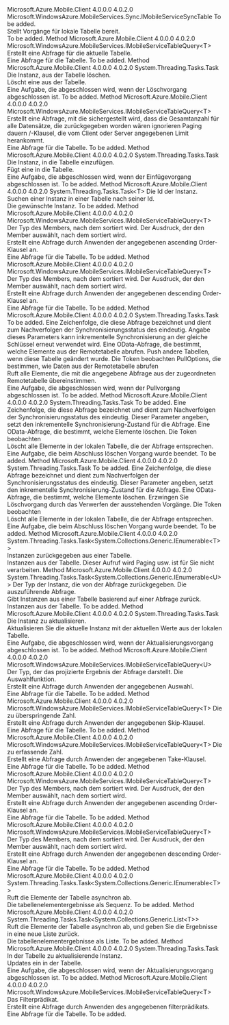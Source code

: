 <Type Name="IMobileServiceSyncTable&lt;T&gt;" FullName="Microsoft.WindowsAzure.MobileServices.Sync.IMobileServiceSyncTable&lt;T&gt;">
  <TypeSignature Language="C#" Value="public interface IMobileServiceSyncTable&lt;T&gt; : Microsoft.WindowsAzure.MobileServices.Sync.IMobileServiceSyncTable" />
  <TypeSignature Language="ILAsm" Value=".class public interface auto ansi abstract IMobileServiceSyncTable`1&lt;T&gt; implements class Microsoft.WindowsAzure.MobileServices.Sync.IMobileServiceSyncTable" />
  <TypeSignature Language="DocId" Value="T:Microsoft.WindowsAzure.MobileServices.Sync.IMobileServiceSyncTable`1" />
  <TypeSignature Language="VB.NET" Value="Public Interface IMobileServiceSyncTable(Of T)&#xA;Implements IMobileServiceSyncTable" />
  <TypeSignature Language="F#" Value="type IMobileServiceSyncTable&lt;'T&gt; = interface&#xA;    interface IMobileServiceSyncTable" />
  <AssemblyInfo>
    <AssemblyName>Microsoft.Azure.Mobile.Client</AssemblyName>
    <AssemblyVersion>4.0.0.0</AssemblyVersion>
    <AssemblyVersion>4.0.2.0</AssemblyVersion>
  </AssemblyInfo>
  <TypeParameters>
    <TypeParameter Name="T" />
  </TypeParameters>
  <Interfaces>
    <Interface>
      <InterfaceName>Microsoft.WindowsAzure.MobileServices.Sync.IMobileServiceSyncTable</InterfaceName>
    </Interface>
  </Interfaces>
  <Docs>
    <typeparam name="T">To be added.</typeparam>
    <summary>
            Stellt Vorgänge für lokale Tabelle bereit.
            </summary>
    <remarks>To be added.</remarks>
  </Docs>
  <Members>
    <Member MemberName="CreateQuery">
      <MemberSignature Language="C#" Value="public Microsoft.WindowsAzure.MobileServices.IMobileServiceTableQuery&lt;T&gt; CreateQuery ();" />
      <MemberSignature Language="ILAsm" Value=".method public hidebysig newslot virtual instance class Microsoft.WindowsAzure.MobileServices.IMobileServiceTableQuery`1&lt;!T&gt; CreateQuery() cil managed" />
      <MemberSignature Language="DocId" Value="M:Microsoft.WindowsAzure.MobileServices.Sync.IMobileServiceSyncTable`1.CreateQuery" />
      <MemberSignature Language="VB.NET" Value="Public Function CreateQuery () As IMobileServiceTableQuery(Of T)" />
      <MemberSignature Language="F#" Value="abstract member CreateQuery : unit -&gt; Microsoft.WindowsAzure.MobileServices.IMobileServiceTableQuery&lt;'T&gt;" Usage="iMobileServiceSyncTable.CreateQuery " />
      <MemberType>Method</MemberType>
      <AssemblyInfo>
        <AssemblyName>Microsoft.Azure.Mobile.Client</AssemblyName>
        <AssemblyVersion>4.0.0.0</AssemblyVersion>
        <AssemblyVersion>4.0.2.0</AssemblyVersion>
      </AssemblyInfo>
      <ReturnValue>
        <ReturnType>Microsoft.WindowsAzure.MobileServices.IMobileServiceTableQuery&lt;T&gt;</ReturnType>
      </ReturnValue>
      <Parameters />
      <Docs>
        <summary>
            Erstellt eine Abfrage für die aktuelle Tabelle.
            </summary>
        <returns>
            Eine Abfrage für die Tabelle.
            </returns>
        <remarks>To be added.</remarks>
      </Docs>
    </Member>
    <Member MemberName="DeleteAsync">
      <MemberSignature Language="C#" Value="public System.Threading.Tasks.Task DeleteAsync (T instance);" />
      <MemberSignature Language="ILAsm" Value=".method public hidebysig newslot virtual instance class System.Threading.Tasks.Task DeleteAsync(!T instance) cil managed" />
      <MemberSignature Language="DocId" Value="M:Microsoft.WindowsAzure.MobileServices.Sync.IMobileServiceSyncTable`1.DeleteAsync(`0)" />
      <MemberSignature Language="VB.NET" Value="Public Function DeleteAsync (instance As T) As Task" />
      <MemberSignature Language="F#" Value="abstract member DeleteAsync : 'T -&gt; System.Threading.Tasks.Task" Usage="iMobileServiceSyncTable.DeleteAsync instance" />
      <MemberType>Method</MemberType>
      <AssemblyInfo>
        <AssemblyName>Microsoft.Azure.Mobile.Client</AssemblyName>
        <AssemblyVersion>4.0.0.0</AssemblyVersion>
        <AssemblyVersion>4.0.2.0</AssemblyVersion>
      </AssemblyInfo>
      <ReturnValue>
        <ReturnType>System.Threading.Tasks.Task</ReturnType>
      </ReturnValue>
      <Parameters>
        <Parameter Name="instance" Type="T" />
      </Parameters>
      <Docs>
        <param name="instance">
            Die Instanz, aus der Tabelle löschen.
            </param>
        <summary>
            Löscht eine <paramref name="instance" /> aus der Tabelle.
            </summary>
        <returns>
            Eine Aufgabe, die abgeschlossen wird, wenn der Löschvorgang abgeschlossen ist.
            </returns>
        <remarks>To be added.</remarks>
      </Docs>
    </Member>
    <Member MemberName="IncludeTotalCount">
      <MemberSignature Language="C#" Value="public Microsoft.WindowsAzure.MobileServices.IMobileServiceTableQuery&lt;T&gt; IncludeTotalCount ();" />
      <MemberSignature Language="ILAsm" Value=".method public hidebysig newslot virtual instance class Microsoft.WindowsAzure.MobileServices.IMobileServiceTableQuery`1&lt;!T&gt; IncludeTotalCount() cil managed" />
      <MemberSignature Language="DocId" Value="M:Microsoft.WindowsAzure.MobileServices.Sync.IMobileServiceSyncTable`1.IncludeTotalCount" />
      <MemberSignature Language="VB.NET" Value="Public Function IncludeTotalCount () As IMobileServiceTableQuery(Of T)" />
      <MemberSignature Language="F#" Value="abstract member IncludeTotalCount : unit -&gt; Microsoft.WindowsAzure.MobileServices.IMobileServiceTableQuery&lt;'T&gt;" Usage="iMobileServiceSyncTable.IncludeTotalCount " />
      <MemberType>Method</MemberType>
      <AssemblyInfo>
        <AssemblyName>Microsoft.Azure.Mobile.Client</AssemblyName>
        <AssemblyVersion>4.0.0.0</AssemblyVersion>
        <AssemblyVersion>4.0.2.0</AssemblyVersion>
      </AssemblyInfo>
      <ReturnValue>
        <ReturnType>Microsoft.WindowsAzure.MobileServices.IMobileServiceTableQuery&lt;T&gt;</ReturnType>
      </ReturnValue>
      <Parameters />
      <Docs>
        <summary>
            Erstellt eine Abfrage, mit die sichergestellt wird, dass die Gesamtanzahl für alle Datensätze, die zurückgegeben worden wären ignorieren Paging dauern /-Klausel, die vom Client oder Server angegebenen Limit herankommt.
            </summary>
        <returns>
            Eine Abfrage für die Tabelle.
            </returns>
        <remarks>To be added.</remarks>
      </Docs>
    </Member>
    <Member MemberName="InsertAsync">
      <MemberSignature Language="C#" Value="public System.Threading.Tasks.Task InsertAsync (T instance);" />
      <MemberSignature Language="ILAsm" Value=".method public hidebysig newslot virtual instance class System.Threading.Tasks.Task InsertAsync(!T instance) cil managed" />
      <MemberSignature Language="DocId" Value="M:Microsoft.WindowsAzure.MobileServices.Sync.IMobileServiceSyncTable`1.InsertAsync(`0)" />
      <MemberSignature Language="VB.NET" Value="Public Function InsertAsync (instance As T) As Task" />
      <MemberSignature Language="F#" Value="abstract member InsertAsync : 'T -&gt; System.Threading.Tasks.Task" Usage="iMobileServiceSyncTable.InsertAsync instance" />
      <MemberType>Method</MemberType>
      <AssemblyInfo>
        <AssemblyName>Microsoft.Azure.Mobile.Client</AssemblyName>
        <AssemblyVersion>4.0.0.0</AssemblyVersion>
        <AssemblyVersion>4.0.2.0</AssemblyVersion>
      </AssemblyInfo>
      <ReturnValue>
        <ReturnType>System.Threading.Tasks.Task</ReturnType>
      </ReturnValue>
      <Parameters>
        <Parameter Name="instance" Type="T" />
      </Parameters>
      <Docs>
        <param name="instance">
            Die Instanz, in die Tabelle einzufügen.
            </param>
        <summary>
            Fügt eine <paramref name="instance" /> in die Tabelle.
            </summary>
        <returns>
            Eine Aufgabe, die abgeschlossen wird, wenn der Einfügevorgang abgeschlossen ist.
            </returns>
        <remarks>To be added.</remarks>
      </Docs>
    </Member>
    <Member MemberName="LookupAsync">
      <MemberSignature Language="C#" Value="public System.Threading.Tasks.Task&lt;T&gt; LookupAsync (string id);" />
      <MemberSignature Language="ILAsm" Value=".method public hidebysig newslot virtual instance class System.Threading.Tasks.Task`1&lt;!T&gt; LookupAsync(string id) cil managed" />
      <MemberSignature Language="DocId" Value="M:Microsoft.WindowsAzure.MobileServices.Sync.IMobileServiceSyncTable`1.LookupAsync(System.String)" />
      <MemberSignature Language="VB.NET" Value="Public Function LookupAsync (id As String) As Task(Of T)" />
      <MemberSignature Language="F#" Value="abstract member LookupAsync : string -&gt; System.Threading.Tasks.Task&lt;'T&gt;" Usage="iMobileServiceSyncTable.LookupAsync id" />
      <MemberType>Method</MemberType>
      <AssemblyInfo>
        <AssemblyName>Microsoft.Azure.Mobile.Client</AssemblyName>
        <AssemblyVersion>4.0.0.0</AssemblyVersion>
        <AssemblyVersion>4.0.2.0</AssemblyVersion>
      </AssemblyInfo>
      <ReturnValue>
        <ReturnType>System.Threading.Tasks.Task&lt;T&gt;</ReturnType>
      </ReturnValue>
      <Parameters>
        <Parameter Name="id" Type="System.String" />
      </Parameters>
      <Docs>
        <param name="id">
            Die Id der Instanz.
            </param>
        <summary>
            Suchen einer Instanz in einer Tabelle nach seiner Id.
            </summary>
        <returns>
            Die gewünschte Instanz.
            </returns>
        <remarks>To be added.</remarks>
      </Docs>
    </Member>
    <Member MemberName="OrderBy&lt;TKey&gt;">
      <MemberSignature Language="C#" Value="public Microsoft.WindowsAzure.MobileServices.IMobileServiceTableQuery&lt;T&gt; OrderBy&lt;TKey&gt; (System.Linq.Expressions.Expression&lt;Func&lt;T,TKey&gt;&gt; keySelector);" />
      <MemberSignature Language="ILAsm" Value=".method public hidebysig newslot virtual instance class Microsoft.WindowsAzure.MobileServices.IMobileServiceTableQuery`1&lt;!T&gt; OrderBy&lt;TKey&gt;(class System.Linq.Expressions.Expression`1&lt;class System.Func`2&lt;!T, !!TKey&gt;&gt; keySelector) cil managed" />
      <MemberSignature Language="DocId" Value="M:Microsoft.WindowsAzure.MobileServices.Sync.IMobileServiceSyncTable`1.OrderBy``1(System.Linq.Expressions.Expression{System.Func{`0,``0}})" />
      <MemberSignature Language="VB.NET" Value="Public Function OrderBy(Of TKey) (keySelector As Expression(Of Func(Of T, TKey))) As IMobileServiceTableQuery(Of T)" />
      <MemberSignature Language="F#" Value="abstract member OrderBy : System.Linq.Expressions.Expression&lt;Func&lt;'T, 'Key&gt;&gt; -&gt; Microsoft.WindowsAzure.MobileServices.IMobileServiceTableQuery&lt;'T&gt;" Usage="iMobileServiceSyncTable.OrderBy keySelector" />
      <MemberType>Method</MemberType>
      <AssemblyInfo>
        <AssemblyName>Microsoft.Azure.Mobile.Client</AssemblyName>
        <AssemblyVersion>4.0.0.0</AssemblyVersion>
        <AssemblyVersion>4.0.2.0</AssemblyVersion>
      </AssemblyInfo>
      <ReturnValue>
        <ReturnType>Microsoft.WindowsAzure.MobileServices.IMobileServiceTableQuery&lt;T&gt;</ReturnType>
      </ReturnValue>
      <TypeParameters>
        <TypeParameter Name="TKey" />
      </TypeParameters>
      <Parameters>
        <Parameter Name="keySelector" Type="System.Linq.Expressions.Expression&lt;System.Func&lt;T,TKey&gt;&gt;" />
      </Parameters>
      <Docs>
        <typeparam name="TKey">
            Der Typ des Members, nach dem sortiert wird.
            </typeparam>
        <param name="keySelector">
            Der Ausdruck, der den Member auswählt, nach dem sortiert wird.
            </param>
        <summary>
            Erstellt eine Abfrage durch Anwenden der angegebenen ascending Order-Klausel an.
            </summary>
        <returns>
            Eine Abfrage für die Tabelle.
            </returns>
        <remarks>To be added.</remarks>
      </Docs>
    </Member>
    <Member MemberName="OrderByDescending&lt;TKey&gt;">
      <MemberSignature Language="C#" Value="public Microsoft.WindowsAzure.MobileServices.IMobileServiceTableQuery&lt;T&gt; OrderByDescending&lt;TKey&gt; (System.Linq.Expressions.Expression&lt;Func&lt;T,TKey&gt;&gt; keySelector);" />
      <MemberSignature Language="ILAsm" Value=".method public hidebysig newslot virtual instance class Microsoft.WindowsAzure.MobileServices.IMobileServiceTableQuery`1&lt;!T&gt; OrderByDescending&lt;TKey&gt;(class System.Linq.Expressions.Expression`1&lt;class System.Func`2&lt;!T, !!TKey&gt;&gt; keySelector) cil managed" />
      <MemberSignature Language="DocId" Value="M:Microsoft.WindowsAzure.MobileServices.Sync.IMobileServiceSyncTable`1.OrderByDescending``1(System.Linq.Expressions.Expression{System.Func{`0,``0}})" />
      <MemberSignature Language="VB.NET" Value="Public Function OrderByDescending(Of TKey) (keySelector As Expression(Of Func(Of T, TKey))) As IMobileServiceTableQuery(Of T)" />
      <MemberSignature Language="F#" Value="abstract member OrderByDescending : System.Linq.Expressions.Expression&lt;Func&lt;'T, 'Key&gt;&gt; -&gt; Microsoft.WindowsAzure.MobileServices.IMobileServiceTableQuery&lt;'T&gt;" Usage="iMobileServiceSyncTable.OrderByDescending keySelector" />
      <MemberType>Method</MemberType>
      <AssemblyInfo>
        <AssemblyName>Microsoft.Azure.Mobile.Client</AssemblyName>
        <AssemblyVersion>4.0.0.0</AssemblyVersion>
        <AssemblyVersion>4.0.2.0</AssemblyVersion>
      </AssemblyInfo>
      <ReturnValue>
        <ReturnType>Microsoft.WindowsAzure.MobileServices.IMobileServiceTableQuery&lt;T&gt;</ReturnType>
      </ReturnValue>
      <TypeParameters>
        <TypeParameter Name="TKey" />
      </TypeParameters>
      <Parameters>
        <Parameter Name="keySelector" Type="System.Linq.Expressions.Expression&lt;System.Func&lt;T,TKey&gt;&gt;" />
      </Parameters>
      <Docs>
        <typeparam name="TKey">
            Der Typ des Members, nach dem sortiert wird.
            </typeparam>
        <param name="keySelector">
            Der Ausdruck, der den Member auswählt, nach dem sortiert wird.
            </param>
        <summary>
            Erstellt eine Abfrage durch Anwenden der angegebenen descending Order-Klausel an.
            </summary>
        <returns>
            Eine Abfrage für die Tabelle.
            </returns>
        <remarks>To be added.</remarks>
      </Docs>
    </Member>
    <Member MemberName="PullAsync&lt;U&gt;">
      <MemberSignature Language="C#" Value="public System.Threading.Tasks.Task PullAsync&lt;U&gt; (string queryId, Microsoft.WindowsAzure.MobileServices.IMobileServiceTableQuery&lt;U&gt; query, bool pushOtherTables, System.Threading.CancellationToken cancellationToken, Microsoft.WindowsAzure.MobileServices.Sync.PullOptions pullOptions);" />
      <MemberSignature Language="ILAsm" Value=".method public hidebysig newslot virtual instance class System.Threading.Tasks.Task PullAsync&lt;U&gt;(string queryId, class Microsoft.WindowsAzure.MobileServices.IMobileServiceTableQuery`1&lt;!!U&gt; query, bool pushOtherTables, valuetype System.Threading.CancellationToken cancellationToken, class Microsoft.WindowsAzure.MobileServices.Sync.PullOptions pullOptions) cil managed" />
      <MemberSignature Language="DocId" Value="M:Microsoft.WindowsAzure.MobileServices.Sync.IMobileServiceSyncTable`1.PullAsync``1(System.String,Microsoft.WindowsAzure.MobileServices.IMobileServiceTableQuery{``0},System.Boolean,System.Threading.CancellationToken,Microsoft.WindowsAzure.MobileServices.Sync.PullOptions)" />
      <MemberSignature Language="F#" Value="abstract member PullAsync : string * Microsoft.WindowsAzure.MobileServices.IMobileServiceTableQuery&lt;'U&gt; * bool * System.Threading.CancellationToken * Microsoft.WindowsAzure.MobileServices.Sync.PullOptions -&gt; System.Threading.Tasks.Task" Usage="iMobileServiceSyncTable.PullAsync (queryId, query, pushOtherTables, cancellationToken, pullOptions)" />
      <MemberType>Method</MemberType>
      <AssemblyInfo>
        <AssemblyName>Microsoft.Azure.Mobile.Client</AssemblyName>
        <AssemblyVersion>4.0.0.0</AssemblyVersion>
        <AssemblyVersion>4.0.2.0</AssemblyVersion>
      </AssemblyInfo>
      <ReturnValue>
        <ReturnType>System.Threading.Tasks.Task</ReturnType>
      </ReturnValue>
      <TypeParameters>
        <TypeParameter Name="U" />
      </TypeParameters>
      <Parameters>
        <Parameter Name="queryId" Type="System.String" />
        <Parameter Name="query" Type="Microsoft.WindowsAzure.MobileServices.IMobileServiceTableQuery&lt;U&gt;" />
        <Parameter Name="pushOtherTables" Type="System.Boolean" />
        <Parameter Name="cancellationToken" Type="System.Threading.CancellationToken" />
        <Parameter Name="pullOptions" Type="Microsoft.WindowsAzure.MobileServices.Sync.PullOptions" />
      </Parameters>
      <Docs>
        <typeparam name="U">To be added.</typeparam>
        <param name="queryId">
            Eine Zeichenfolge, die diese Abfrage bezeichnet und dient zum Nachverfolgen der Synchronisierungsstatus des eindeutig. Angabe dieses Parameters kann inkrementelle Synchronisierung an der gleiche Schlüssel erneut verwendet wird.
            </param>
        <param name="query">
            Eine OData-Abfrage, die bestimmt, welche Elemente aus der Remotetabelle abrufen.
            </param>
        <param name="pushOtherTables">
            Push andere Tabellen, wenn diese Tabelle geändert wurde.
            </param>
        <param name="cancellationToken">Die <see cref="T:System.Threading.CancellationToken" /> Token beobachten
            </param>
        <param name="pullOptions">
            PullOptions, die bestimmen, wie Daten aus der Remotetabelle abrufen
            </param>
        <summary>
            Ruft alle Elemente, die mit die angegebene Abfrage aus der zugeordneten Remotetabelle übereinstimmen.
            </summary>
        <returns>
            Eine Aufgabe, die abgeschlossen wird, wenn der Pullvorgang abgeschlossen ist.
            </returns>
        <remarks>To be added.</remarks>
      </Docs>
    </Member>
    <Member MemberName="PurgeAsync&lt;U&gt;">
      <MemberSignature Language="C#" Value="public System.Threading.Tasks.Task PurgeAsync&lt;U&gt; (string queryId, Microsoft.WindowsAzure.MobileServices.IMobileServiceTableQuery&lt;U&gt; query, System.Threading.CancellationToken cancellationToken);" />
      <MemberSignature Language="ILAsm" Value=".method public hidebysig newslot virtual instance class System.Threading.Tasks.Task PurgeAsync&lt;U&gt;(string queryId, class Microsoft.WindowsAzure.MobileServices.IMobileServiceTableQuery`1&lt;!!U&gt; query, valuetype System.Threading.CancellationToken cancellationToken) cil managed" />
      <MemberSignature Language="DocId" Value="M:Microsoft.WindowsAzure.MobileServices.Sync.IMobileServiceSyncTable`1.PurgeAsync``1(System.String,Microsoft.WindowsAzure.MobileServices.IMobileServiceTableQuery{``0},System.Threading.CancellationToken)" />
      <MemberSignature Language="F#" Value="abstract member PurgeAsync : string * Microsoft.WindowsAzure.MobileServices.IMobileServiceTableQuery&lt;'U&gt; * System.Threading.CancellationToken -&gt; System.Threading.Tasks.Task" Usage="iMobileServiceSyncTable.PurgeAsync (queryId, query, cancellationToken)" />
      <MemberType>Method</MemberType>
      <AssemblyInfo>
        <AssemblyName>Microsoft.Azure.Mobile.Client</AssemblyName>
        <AssemblyVersion>4.0.0.0</AssemblyVersion>
        <AssemblyVersion>4.0.2.0</AssemblyVersion>
      </AssemblyInfo>
      <ReturnValue>
        <ReturnType>System.Threading.Tasks.Task</ReturnType>
      </ReturnValue>
      <TypeParameters>
        <TypeParameter Name="U" />
      </TypeParameters>
      <Parameters>
        <Parameter Name="queryId" Type="System.String" />
        <Parameter Name="query" Type="Microsoft.WindowsAzure.MobileServices.IMobileServiceTableQuery&lt;U&gt;" />
        <Parameter Name="cancellationToken" Type="System.Threading.CancellationToken" />
      </Parameters>
      <Docs>
        <typeparam name="U">To be added.</typeparam>
        <param name="queryId">
            Eine Zeichenfolge, die diese Abfrage bezeichnet und dient zum Nachverfolgen der Synchronisierungsstatus des eindeutig. Dieser Parameter angeben, setzt den inkrementelle Synchronisierung-Zustand für die Abfrage.
            </param>
        <param name="query">Eine OData-Abfrage, die bestimmt, welche Elemente löschen.</param>
        <param name="cancellationToken">Die <see cref="T:System.Threading.CancellationToken" /> Token beobachten
            </param>
        <summary>
            Löscht alle Elemente in der lokalen Tabelle, die der Abfrage entsprechen.
            </summary>
        <returns>Eine Aufgabe, die beim Abschluss löschen Vorgang wurde beendet.</returns>
        <remarks>To be added.</remarks>
      </Docs>
    </Member>
    <Member MemberName="PurgeAsync&lt;U&gt;">
      <MemberSignature Language="C#" Value="public System.Threading.Tasks.Task PurgeAsync&lt;U&gt; (string queryId, Microsoft.WindowsAzure.MobileServices.IMobileServiceTableQuery&lt;U&gt; query, bool force, System.Threading.CancellationToken cancellationToken);" />
      <MemberSignature Language="ILAsm" Value=".method public hidebysig newslot virtual instance class System.Threading.Tasks.Task PurgeAsync&lt;U&gt;(string queryId, class Microsoft.WindowsAzure.MobileServices.IMobileServiceTableQuery`1&lt;!!U&gt; query, bool force, valuetype System.Threading.CancellationToken cancellationToken) cil managed" />
      <MemberSignature Language="DocId" Value="M:Microsoft.WindowsAzure.MobileServices.Sync.IMobileServiceSyncTable`1.PurgeAsync``1(System.String,Microsoft.WindowsAzure.MobileServices.IMobileServiceTableQuery{``0},System.Boolean,System.Threading.CancellationToken)" />
      <MemberSignature Language="F#" Value="abstract member PurgeAsync : string * Microsoft.WindowsAzure.MobileServices.IMobileServiceTableQuery&lt;'U&gt; * bool * System.Threading.CancellationToken -&gt; System.Threading.Tasks.Task" Usage="iMobileServiceSyncTable.PurgeAsync (queryId, query, force, cancellationToken)" />
      <MemberType>Method</MemberType>
      <AssemblyInfo>
        <AssemblyName>Microsoft.Azure.Mobile.Client</AssemblyName>
        <AssemblyVersion>4.0.0.0</AssemblyVersion>
        <AssemblyVersion>4.0.2.0</AssemblyVersion>
      </AssemblyInfo>
      <ReturnValue>
        <ReturnType>System.Threading.Tasks.Task</ReturnType>
      </ReturnValue>
      <TypeParameters>
        <TypeParameter Name="U" />
      </TypeParameters>
      <Parameters>
        <Parameter Name="queryId" Type="System.String" />
        <Parameter Name="query" Type="Microsoft.WindowsAzure.MobileServices.IMobileServiceTableQuery&lt;U&gt;" />
        <Parameter Name="force" Type="System.Boolean" />
        <Parameter Name="cancellationToken" Type="System.Threading.CancellationToken" />
      </Parameters>
      <Docs>
        <typeparam name="U">To be added.</typeparam>
        <param name="queryId">
            Eine Zeichenfolge, die diese Abfrage bezeichnet und dient zum Nachverfolgen der Synchronisierungsstatus des eindeutig. Dieser Parameter angeben, setzt den inkrementelle Synchronisierung-Zustand für die Abfrage.
            </param>
        <param name="query">Eine OData-Abfrage, die bestimmt, welche Elemente löschen.</param>
        <param name="force">Erzwingen Sie Löschvorgang durch das Verwerfen der ausstehenden Vorgänge.</param>
        <param name="cancellationToken">Die <see cref="T:System.Threading.CancellationToken" /> Token beobachten
            </param>
        <summary>
            Löscht alle Elemente in der lokalen Tabelle, die der Abfrage entsprechen.
            </summary>
        <returns>Eine Aufgabe, die beim Abschluss löschen Vorgang wurde beendet.</returns>
        <remarks>To be added.</remarks>
      </Docs>
    </Member>
    <Member MemberName="ReadAsync">
      <MemberSignature Language="C#" Value="public System.Threading.Tasks.Task&lt;System.Collections.Generic.IEnumerable&lt;T&gt;&gt; ReadAsync ();" />
      <MemberSignature Language="ILAsm" Value=".method public hidebysig newslot virtual instance class System.Threading.Tasks.Task`1&lt;class System.Collections.Generic.IEnumerable`1&lt;!T&gt;&gt; ReadAsync() cil managed" />
      <MemberSignature Language="DocId" Value="M:Microsoft.WindowsAzure.MobileServices.Sync.IMobileServiceSyncTable`1.ReadAsync" />
      <MemberSignature Language="VB.NET" Value="Public Function ReadAsync () As Task(Of IEnumerable(Of T))" />
      <MemberSignature Language="F#" Value="abstract member ReadAsync : unit -&gt; System.Threading.Tasks.Task&lt;seq&lt;'T&gt;&gt;" Usage="iMobileServiceSyncTable.ReadAsync " />
      <MemberType>Method</MemberType>
      <AssemblyInfo>
        <AssemblyName>Microsoft.Azure.Mobile.Client</AssemblyName>
        <AssemblyVersion>4.0.0.0</AssemblyVersion>
        <AssemblyVersion>4.0.2.0</AssemblyVersion>
      </AssemblyInfo>
      <ReturnValue>
        <ReturnType>System.Threading.Tasks.Task&lt;System.Collections.Generic.IEnumerable&lt;T&gt;&gt;</ReturnType>
      </ReturnValue>
      <Parameters />
      <Docs>
        <summary>
            Instanzen zurückgegeben aus einer Tabelle.
            </summary>
        <returns>
            Instanzen aus der Tabelle.
            </returns>
        <remarks>
            Dieser Aufruf wird Paging usw. ist für Sie nicht verarbeiten.
            </remarks>
      </Docs>
    </Member>
    <Member MemberName="ReadAsync&lt;U&gt;">
      <MemberSignature Language="C#" Value="public System.Threading.Tasks.Task&lt;System.Collections.Generic.IEnumerable&lt;U&gt;&gt; ReadAsync&lt;U&gt; (Microsoft.WindowsAzure.MobileServices.IMobileServiceTableQuery&lt;U&gt; query);" />
      <MemberSignature Language="ILAsm" Value=".method public hidebysig newslot virtual instance class System.Threading.Tasks.Task`1&lt;class System.Collections.Generic.IEnumerable`1&lt;!!U&gt;&gt; ReadAsync&lt;U&gt;(class Microsoft.WindowsAzure.MobileServices.IMobileServiceTableQuery`1&lt;!!U&gt; query) cil managed" />
      <MemberSignature Language="DocId" Value="M:Microsoft.WindowsAzure.MobileServices.Sync.IMobileServiceSyncTable`1.ReadAsync``1(Microsoft.WindowsAzure.MobileServices.IMobileServiceTableQuery{``0})" />
      <MemberSignature Language="VB.NET" Value="Public Function ReadAsync(Of U) (query As IMobileServiceTableQuery(Of U)) As Task(Of IEnumerable(Of U))" />
      <MemberSignature Language="F#" Value="abstract member ReadAsync : Microsoft.WindowsAzure.MobileServices.IMobileServiceTableQuery&lt;'U&gt; -&gt; System.Threading.Tasks.Task&lt;seq&lt;'U&gt;&gt;" Usage="iMobileServiceSyncTable.ReadAsync query" />
      <MemberType>Method</MemberType>
      <AssemblyInfo>
        <AssemblyName>Microsoft.Azure.Mobile.Client</AssemblyName>
        <AssemblyVersion>4.0.0.0</AssemblyVersion>
        <AssemblyVersion>4.0.2.0</AssemblyVersion>
      </AssemblyInfo>
      <ReturnValue>
        <ReturnType>System.Threading.Tasks.Task&lt;System.Collections.Generic.IEnumerable&lt;U&gt;&gt;</ReturnType>
      </ReturnValue>
      <TypeParameters>
        <TypeParameter Name="U" />
      </TypeParameters>
      <Parameters>
        <Parameter Name="query" Type="Microsoft.WindowsAzure.MobileServices.IMobileServiceTableQuery&lt;U&gt;" />
      </Parameters>
      <Docs>
        <typeparam name="U">
            Der Typ der Instanz, die von der Abfrage zurückgegeben.
            </typeparam>
        <param name="query">
            Die auszuführende Abfrage.
            </param>
        <summary>
            Gibt Instanzen aus einer Tabelle basierend auf einer Abfrage zurück.
            </summary>
        <returns>
            Instanzen aus der Tabelle.
            </returns>
        <remarks>To be added.</remarks>
      </Docs>
    </Member>
    <Member MemberName="RefreshAsync">
      <MemberSignature Language="C#" Value="public System.Threading.Tasks.Task RefreshAsync (T instance);" />
      <MemberSignature Language="ILAsm" Value=".method public hidebysig newslot virtual instance class System.Threading.Tasks.Task RefreshAsync(!T instance) cil managed" />
      <MemberSignature Language="DocId" Value="M:Microsoft.WindowsAzure.MobileServices.Sync.IMobileServiceSyncTable`1.RefreshAsync(`0)" />
      <MemberSignature Language="VB.NET" Value="Public Function RefreshAsync (instance As T) As Task" />
      <MemberSignature Language="F#" Value="abstract member RefreshAsync : 'T -&gt; System.Threading.Tasks.Task" Usage="iMobileServiceSyncTable.RefreshAsync instance" />
      <MemberType>Method</MemberType>
      <AssemblyInfo>
        <AssemblyName>Microsoft.Azure.Mobile.Client</AssemblyName>
        <AssemblyVersion>4.0.0.0</AssemblyVersion>
        <AssemblyVersion>4.0.2.0</AssemblyVersion>
      </AssemblyInfo>
      <ReturnValue>
        <ReturnType>System.Threading.Tasks.Task</ReturnType>
      </ReturnValue>
      <Parameters>
        <Parameter Name="instance" Type="T" />
      </Parameters>
      <Docs>
        <param name="instance">
            Die Instanz zu aktualisieren.
            </param>
        <summary>
            Aktualisieren Sie die aktuelle Instanz mit der aktuellen Werte aus der lokalen Tabelle.
            </summary>
        <returns>
            Eine Aufgabe, die abgeschlossen wird, wenn der Aktualisierungsvorgang abgeschlossen ist.
            </returns>
        <remarks>To be added.</remarks>
      </Docs>
    </Member>
    <Member MemberName="Select&lt;U&gt;">
      <MemberSignature Language="C#" Value="public Microsoft.WindowsAzure.MobileServices.IMobileServiceTableQuery&lt;U&gt; Select&lt;U&gt; (System.Linq.Expressions.Expression&lt;Func&lt;T,U&gt;&gt; selector);" />
      <MemberSignature Language="ILAsm" Value=".method public hidebysig newslot virtual instance class Microsoft.WindowsAzure.MobileServices.IMobileServiceTableQuery`1&lt;!!U&gt; Select&lt;U&gt;(class System.Linq.Expressions.Expression`1&lt;class System.Func`2&lt;!T, !!U&gt;&gt; selector) cil managed" />
      <MemberSignature Language="DocId" Value="M:Microsoft.WindowsAzure.MobileServices.Sync.IMobileServiceSyncTable`1.Select``1(System.Linq.Expressions.Expression{System.Func{`0,``0}})" />
      <MemberSignature Language="VB.NET" Value="Public Function Select(Of U) (selector As Expression(Of Func(Of T, U))) As IMobileServiceTableQuery(Of U)" />
      <MemberSignature Language="F#" Value="abstract member Select : System.Linq.Expressions.Expression&lt;Func&lt;'T, 'U&gt;&gt; -&gt; Microsoft.WindowsAzure.MobileServices.IMobileServiceTableQuery&lt;'U&gt;" Usage="iMobileServiceSyncTable.Select selector" />
      <MemberType>Method</MemberType>
      <AssemblyInfo>
        <AssemblyName>Microsoft.Azure.Mobile.Client</AssemblyName>
        <AssemblyVersion>4.0.0.0</AssemblyVersion>
        <AssemblyVersion>4.0.2.0</AssemblyVersion>
      </AssemblyInfo>
      <ReturnValue>
        <ReturnType>Microsoft.WindowsAzure.MobileServices.IMobileServiceTableQuery&lt;U&gt;</ReturnType>
      </ReturnValue>
      <TypeParameters>
        <TypeParameter Name="U" />
      </TypeParameters>
      <Parameters>
        <Parameter Name="selector" Type="System.Linq.Expressions.Expression&lt;System.Func&lt;T,U&gt;&gt;" />
      </Parameters>
      <Docs>
        <typeparam name="U">
            Der Typ, der das projizierte Ergebnis der Abfrage darstellt.
            </typeparam>
        <param name="selector">
            Die Auswahlfunktion.
            </param>
        <summary>
            Erstellt eine Abfrage durch Anwenden der angegebenen Auswahl.
            </summary>
        <returns>
            Eine Abfrage für die Tabelle.
            </returns>
        <remarks>To be added.</remarks>
      </Docs>
    </Member>
    <Member MemberName="Skip">
      <MemberSignature Language="C#" Value="public Microsoft.WindowsAzure.MobileServices.IMobileServiceTableQuery&lt;T&gt; Skip (int count);" />
      <MemberSignature Language="ILAsm" Value=".method public hidebysig newslot virtual instance class Microsoft.WindowsAzure.MobileServices.IMobileServiceTableQuery`1&lt;!T&gt; Skip(int32 count) cil managed" />
      <MemberSignature Language="DocId" Value="M:Microsoft.WindowsAzure.MobileServices.Sync.IMobileServiceSyncTable`1.Skip(System.Int32)" />
      <MemberSignature Language="VB.NET" Value="Public Function Skip (count As Integer) As IMobileServiceTableQuery(Of T)" />
      <MemberSignature Language="F#" Value="abstract member Skip : int -&gt; Microsoft.WindowsAzure.MobileServices.IMobileServiceTableQuery&lt;'T&gt;" Usage="iMobileServiceSyncTable.Skip count" />
      <MemberType>Method</MemberType>
      <AssemblyInfo>
        <AssemblyName>Microsoft.Azure.Mobile.Client</AssemblyName>
        <AssemblyVersion>4.0.0.0</AssemblyVersion>
        <AssemblyVersion>4.0.2.0</AssemblyVersion>
      </AssemblyInfo>
      <ReturnValue>
        <ReturnType>Microsoft.WindowsAzure.MobileServices.IMobileServiceTableQuery&lt;T&gt;</ReturnType>
      </ReturnValue>
      <Parameters>
        <Parameter Name="count" Type="System.Int32" />
      </Parameters>
      <Docs>
        <param name="count">
            Die zu überspringende Zahl.
            </param>
        <summary>
            Erstellt eine Abfrage durch Anwenden der angegebenen Skip-Klausel.
            </summary>
        <returns>
            Eine Abfrage für die Tabelle.
            </returns>
        <remarks>To be added.</remarks>
      </Docs>
    </Member>
    <Member MemberName="Take">
      <MemberSignature Language="C#" Value="public Microsoft.WindowsAzure.MobileServices.IMobileServiceTableQuery&lt;T&gt; Take (int count);" />
      <MemberSignature Language="ILAsm" Value=".method public hidebysig newslot virtual instance class Microsoft.WindowsAzure.MobileServices.IMobileServiceTableQuery`1&lt;!T&gt; Take(int32 count) cil managed" />
      <MemberSignature Language="DocId" Value="M:Microsoft.WindowsAzure.MobileServices.Sync.IMobileServiceSyncTable`1.Take(System.Int32)" />
      <MemberSignature Language="VB.NET" Value="Public Function Take (count As Integer) As IMobileServiceTableQuery(Of T)" />
      <MemberSignature Language="F#" Value="abstract member Take : int -&gt; Microsoft.WindowsAzure.MobileServices.IMobileServiceTableQuery&lt;'T&gt;" Usage="iMobileServiceSyncTable.Take count" />
      <MemberType>Method</MemberType>
      <AssemblyInfo>
        <AssemblyName>Microsoft.Azure.Mobile.Client</AssemblyName>
        <AssemblyVersion>4.0.0.0</AssemblyVersion>
        <AssemblyVersion>4.0.2.0</AssemblyVersion>
      </AssemblyInfo>
      <ReturnValue>
        <ReturnType>Microsoft.WindowsAzure.MobileServices.IMobileServiceTableQuery&lt;T&gt;</ReturnType>
      </ReturnValue>
      <Parameters>
        <Parameter Name="count" Type="System.Int32" />
      </Parameters>
      <Docs>
        <param name="count">
            Die zu erfassende Zahl.
            </param>
        <summary>
            Erstellt eine Abfrage durch Anwenden der angegebenen Take-Klausel.
            </summary>
        <returns>
            Eine Abfrage für die Tabelle.
            </returns>
        <remarks>To be added.</remarks>
      </Docs>
    </Member>
    <Member MemberName="ThenBy&lt;TKey&gt;">
      <MemberSignature Language="C#" Value="public Microsoft.WindowsAzure.MobileServices.IMobileServiceTableQuery&lt;T&gt; ThenBy&lt;TKey&gt; (System.Linq.Expressions.Expression&lt;Func&lt;T,TKey&gt;&gt; keySelector);" />
      <MemberSignature Language="ILAsm" Value=".method public hidebysig newslot virtual instance class Microsoft.WindowsAzure.MobileServices.IMobileServiceTableQuery`1&lt;!T&gt; ThenBy&lt;TKey&gt;(class System.Linq.Expressions.Expression`1&lt;class System.Func`2&lt;!T, !!TKey&gt;&gt; keySelector) cil managed" />
      <MemberSignature Language="DocId" Value="M:Microsoft.WindowsAzure.MobileServices.Sync.IMobileServiceSyncTable`1.ThenBy``1(System.Linq.Expressions.Expression{System.Func{`0,``0}})" />
      <MemberSignature Language="VB.NET" Value="Public Function ThenBy(Of TKey) (keySelector As Expression(Of Func(Of T, TKey))) As IMobileServiceTableQuery(Of T)" />
      <MemberSignature Language="F#" Value="abstract member ThenBy : System.Linq.Expressions.Expression&lt;Func&lt;'T, 'Key&gt;&gt; -&gt; Microsoft.WindowsAzure.MobileServices.IMobileServiceTableQuery&lt;'T&gt;" Usage="iMobileServiceSyncTable.ThenBy keySelector" />
      <MemberType>Method</MemberType>
      <AssemblyInfo>
        <AssemblyName>Microsoft.Azure.Mobile.Client</AssemblyName>
        <AssemblyVersion>4.0.0.0</AssemblyVersion>
        <AssemblyVersion>4.0.2.0</AssemblyVersion>
      </AssemblyInfo>
      <ReturnValue>
        <ReturnType>Microsoft.WindowsAzure.MobileServices.IMobileServiceTableQuery&lt;T&gt;</ReturnType>
      </ReturnValue>
      <TypeParameters>
        <TypeParameter Name="TKey" />
      </TypeParameters>
      <Parameters>
        <Parameter Name="keySelector" Type="System.Linq.Expressions.Expression&lt;System.Func&lt;T,TKey&gt;&gt;" />
      </Parameters>
      <Docs>
        <typeparam name="TKey">
            Der Typ des Members, nach dem sortiert wird.
            </typeparam>
        <param name="keySelector">
            Der Ausdruck, der den Member auswählt, nach dem sortiert wird.
            </param>
        <summary>
            Erstellt eine Abfrage durch Anwenden der angegebenen ascending Order-Klausel an.
            </summary>
        <returns>
            Eine Abfrage für die Tabelle.
            </returns>
        <remarks>To be added.</remarks>
      </Docs>
    </Member>
    <Member MemberName="ThenByDescending&lt;TKey&gt;">
      <MemberSignature Language="C#" Value="public Microsoft.WindowsAzure.MobileServices.IMobileServiceTableQuery&lt;T&gt; ThenByDescending&lt;TKey&gt; (System.Linq.Expressions.Expression&lt;Func&lt;T,TKey&gt;&gt; keySelector);" />
      <MemberSignature Language="ILAsm" Value=".method public hidebysig newslot virtual instance class Microsoft.WindowsAzure.MobileServices.IMobileServiceTableQuery`1&lt;!T&gt; ThenByDescending&lt;TKey&gt;(class System.Linq.Expressions.Expression`1&lt;class System.Func`2&lt;!T, !!TKey&gt;&gt; keySelector) cil managed" />
      <MemberSignature Language="DocId" Value="M:Microsoft.WindowsAzure.MobileServices.Sync.IMobileServiceSyncTable`1.ThenByDescending``1(System.Linq.Expressions.Expression{System.Func{`0,``0}})" />
      <MemberSignature Language="VB.NET" Value="Public Function ThenByDescending(Of TKey) (keySelector As Expression(Of Func(Of T, TKey))) As IMobileServiceTableQuery(Of T)" />
      <MemberSignature Language="F#" Value="abstract member ThenByDescending : System.Linq.Expressions.Expression&lt;Func&lt;'T, 'Key&gt;&gt; -&gt; Microsoft.WindowsAzure.MobileServices.IMobileServiceTableQuery&lt;'T&gt;" Usage="iMobileServiceSyncTable.ThenByDescending keySelector" />
      <MemberType>Method</MemberType>
      <AssemblyInfo>
        <AssemblyName>Microsoft.Azure.Mobile.Client</AssemblyName>
        <AssemblyVersion>4.0.0.0</AssemblyVersion>
        <AssemblyVersion>4.0.2.0</AssemblyVersion>
      </AssemblyInfo>
      <ReturnValue>
        <ReturnType>Microsoft.WindowsAzure.MobileServices.IMobileServiceTableQuery&lt;T&gt;</ReturnType>
      </ReturnValue>
      <TypeParameters>
        <TypeParameter Name="TKey" />
      </TypeParameters>
      <Parameters>
        <Parameter Name="keySelector" Type="System.Linq.Expressions.Expression&lt;System.Func&lt;T,TKey&gt;&gt;" />
      </Parameters>
      <Docs>
        <typeparam name="TKey">
            Der Typ des Members, nach dem sortiert wird.
            </typeparam>
        <param name="keySelector">
            Der Ausdruck, der den Member auswählt, nach dem sortiert wird.
            </param>
        <summary>
            Erstellt eine Abfrage durch Anwenden der angegebenen descending Order-Klausel an.
            </summary>
        <returns>
            Eine Abfrage für die Tabelle.
            </returns>
        <remarks>To be added.</remarks>
      </Docs>
    </Member>
    <Member MemberName="ToEnumerableAsync">
      <MemberSignature Language="C#" Value="public System.Threading.Tasks.Task&lt;System.Collections.Generic.IEnumerable&lt;T&gt;&gt; ToEnumerableAsync ();" />
      <MemberSignature Language="ILAsm" Value=".method public hidebysig newslot virtual instance class System.Threading.Tasks.Task`1&lt;class System.Collections.Generic.IEnumerable`1&lt;!T&gt;&gt; ToEnumerableAsync() cil managed" />
      <MemberSignature Language="DocId" Value="M:Microsoft.WindowsAzure.MobileServices.Sync.IMobileServiceSyncTable`1.ToEnumerableAsync" />
      <MemberSignature Language="VB.NET" Value="Public Function ToEnumerableAsync () As Task(Of IEnumerable(Of T))" />
      <MemberSignature Language="F#" Value="abstract member ToEnumerableAsync : unit -&gt; System.Threading.Tasks.Task&lt;seq&lt;'T&gt;&gt;" Usage="iMobileServiceSyncTable.ToEnumerableAsync " />
      <MemberType>Method</MemberType>
      <AssemblyInfo>
        <AssemblyName>Microsoft.Azure.Mobile.Client</AssemblyName>
        <AssemblyVersion>4.0.0.0</AssemblyVersion>
        <AssemblyVersion>4.0.2.0</AssemblyVersion>
      </AssemblyInfo>
      <ReturnValue>
        <ReturnType>System.Threading.Tasks.Task&lt;System.Collections.Generic.IEnumerable&lt;T&gt;&gt;</ReturnType>
      </ReturnValue>
      <Parameters />
      <Docs>
        <summary>
            Ruft die Elemente der Tabelle asynchron ab.
            </summary>
        <returns>
            Die tabellenelementergebnisse als Sequenz.
            </returns>
        <remarks>To be added.</remarks>
      </Docs>
    </Member>
    <Member MemberName="ToListAsync">
      <MemberSignature Language="C#" Value="public System.Threading.Tasks.Task&lt;System.Collections.Generic.List&lt;T&gt;&gt; ToListAsync ();" />
      <MemberSignature Language="ILAsm" Value=".method public hidebysig newslot virtual instance class System.Threading.Tasks.Task`1&lt;class System.Collections.Generic.List`1&lt;!T&gt;&gt; ToListAsync() cil managed" />
      <MemberSignature Language="DocId" Value="M:Microsoft.WindowsAzure.MobileServices.Sync.IMobileServiceSyncTable`1.ToListAsync" />
      <MemberSignature Language="VB.NET" Value="Public Function ToListAsync () As Task(Of List(Of T))" />
      <MemberSignature Language="F#" Value="abstract member ToListAsync : unit -&gt; System.Threading.Tasks.Task&lt;System.Collections.Generic.List&lt;'T&gt;&gt;" Usage="iMobileServiceSyncTable.ToListAsync " />
      <MemberType>Method</MemberType>
      <AssemblyInfo>
        <AssemblyName>Microsoft.Azure.Mobile.Client</AssemblyName>
        <AssemblyVersion>4.0.0.0</AssemblyVersion>
        <AssemblyVersion>4.0.2.0</AssemblyVersion>
      </AssemblyInfo>
      <ReturnValue>
        <ReturnType>System.Threading.Tasks.Task&lt;System.Collections.Generic.List&lt;T&gt;&gt;</ReturnType>
      </ReturnValue>
      <Parameters />
      <Docs>
        <summary>
            Ruft die Elemente der Tabelle asynchron ab, und geben Sie die Ergebnisse in eine neue Liste zurück.
            </summary>
        <returns>
            Die tabellenelementergebnisse als Liste.
            </returns>
        <remarks>To be added.</remarks>
      </Docs>
    </Member>
    <Member MemberName="UpdateAsync">
      <MemberSignature Language="C#" Value="public System.Threading.Tasks.Task UpdateAsync (T instance);" />
      <MemberSignature Language="ILAsm" Value=".method public hidebysig newslot virtual instance class System.Threading.Tasks.Task UpdateAsync(!T instance) cil managed" />
      <MemberSignature Language="DocId" Value="M:Microsoft.WindowsAzure.MobileServices.Sync.IMobileServiceSyncTable`1.UpdateAsync(`0)" />
      <MemberSignature Language="VB.NET" Value="Public Function UpdateAsync (instance As T) As Task" />
      <MemberSignature Language="F#" Value="abstract member UpdateAsync : 'T -&gt; System.Threading.Tasks.Task" Usage="iMobileServiceSyncTable.UpdateAsync instance" />
      <MemberType>Method</MemberType>
      <AssemblyInfo>
        <AssemblyName>Microsoft.Azure.Mobile.Client</AssemblyName>
        <AssemblyVersion>4.0.0.0</AssemblyVersion>
        <AssemblyVersion>4.0.2.0</AssemblyVersion>
      </AssemblyInfo>
      <ReturnValue>
        <ReturnType>System.Threading.Tasks.Task</ReturnType>
      </ReturnValue>
      <Parameters>
        <Parameter Name="instance" Type="T" />
      </Parameters>
      <Docs>
        <param name="instance">
            In der Tabelle zu aktualisierende Instanz.
            </param>
        <summary>
            Updates ein <paramref name="instance" /> in der Tabelle.
            </summary>
        <returns>
            Eine Aufgabe, die abgeschlossen wird, wenn der Aktualisierungsvorgang abgeschlossen ist.
            </returns>
        <remarks>To be added.</remarks>
      </Docs>
    </Member>
    <Member MemberName="Where">
      <MemberSignature Language="C#" Value="public Microsoft.WindowsAzure.MobileServices.IMobileServiceTableQuery&lt;T&gt; Where (System.Linq.Expressions.Expression&lt;Func&lt;T,bool&gt;&gt; predicate);" />
      <MemberSignature Language="ILAsm" Value=".method public hidebysig newslot virtual instance class Microsoft.WindowsAzure.MobileServices.IMobileServiceTableQuery`1&lt;!T&gt; Where(class System.Linq.Expressions.Expression`1&lt;class System.Func`2&lt;!T, bool&gt;&gt; predicate) cil managed" />
      <MemberSignature Language="DocId" Value="M:Microsoft.WindowsAzure.MobileServices.Sync.IMobileServiceSyncTable`1.Where(System.Linq.Expressions.Expression{System.Func{`0,System.Boolean}})" />
      <MemberSignature Language="VB.NET" Value="Public Function Where (predicate As Expression(Of Func(Of T, Boolean))) As IMobileServiceTableQuery(Of T)" />
      <MemberSignature Language="F#" Value="abstract member Where : System.Linq.Expressions.Expression&lt;Func&lt;'T, bool&gt;&gt; -&gt; Microsoft.WindowsAzure.MobileServices.IMobileServiceTableQuery&lt;'T&gt;" Usage="iMobileServiceSyncTable.Where predicate" />
      <MemberType>Method</MemberType>
      <AssemblyInfo>
        <AssemblyName>Microsoft.Azure.Mobile.Client</AssemblyName>
        <AssemblyVersion>4.0.0.0</AssemblyVersion>
        <AssemblyVersion>4.0.2.0</AssemblyVersion>
      </AssemblyInfo>
      <ReturnValue>
        <ReturnType>Microsoft.WindowsAzure.MobileServices.IMobileServiceTableQuery&lt;T&gt;</ReturnType>
      </ReturnValue>
      <Parameters>
        <Parameter Name="predicate" Type="System.Linq.Expressions.Expression&lt;System.Func&lt;T,System.Boolean&gt;&gt;" />
      </Parameters>
      <Docs>
        <param name="predicate">
            Das Filterprädikat.
            </param>
        <summary>
            Erstellt eine Abfrage durch Anwenden des angegebenen filterprädikats.
            </summary>
        <returns>
            Eine Abfrage für die Tabelle.
            </returns>
        <remarks>To be added.</remarks>
      </Docs>
    </Member>
  </Members>
</Type>